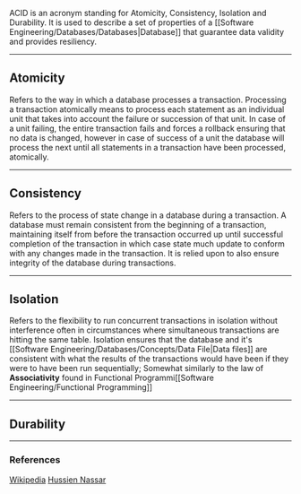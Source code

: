 ACID is an acronym standing for Atomicity, Consistency, Isolation and Durability. It is used to describe a set of properties of a [[Software Engineering/Databases/Databases|Database]] that guarantee data validity and provides resiliency.

----

## Atomicity

Refers to the way in which a database processes a transaction. Processing a transaction atomically means to process each statement as an individual unit that takes into account the failure or succession of that unit. In case of a unit failing, the entire transaction fails and forces a rollback ensuring that no data is changed, however in case of success of a unit the database will process the next until all statements in a transaction have been processed, atomically.

---

## Consistency

Refers to the process of state change in a database during a transaction. A database must remain consistent from the beginning of a transaction, maintaining itself from before the transaction occurred up until successful completion of the transaction in which case state much update to conform with any changes made in the transaction. It is relied upon to also ensure integrity of the database during transactions.

---

## Isolation

Refers to the flexibility to run concurrent transactions in isolation without interference often in circumstances where simultaneous transactions are hitting the same table. Isolation ensures that the database and it's [[Software Engineering/Databases/Concepts/Data File|Data files]] are consistent with what the results of the transactions would have been if they were to have been run sequentially; Somewhat similarly to the law of **Associativity** found in Functional Programmi[[Software Engineering/Functional Programming]]

---

## Durability

---

### References

[Wikipedia](https://en.wikipedia.org/wiki/ACID)
[Hussien Nassar](https://youtu.be/pomxJOFVcQs)